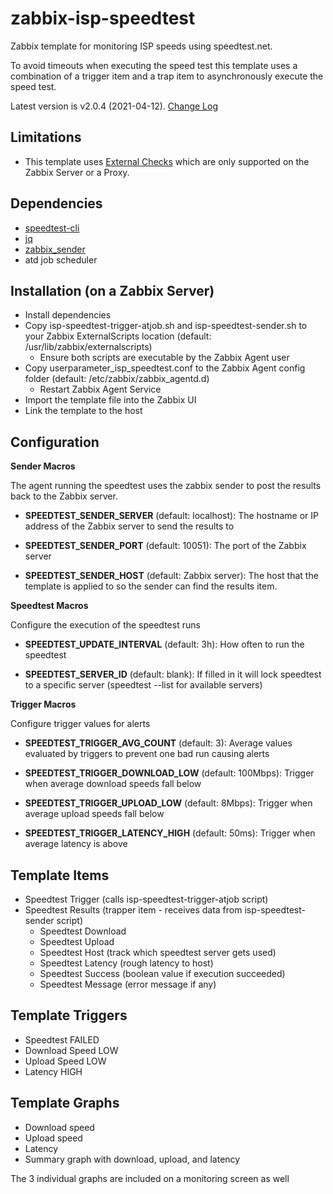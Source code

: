 # zabbix-isp-speedtest
Zabbix template for monitoring ISP speeds using speedtest.net. 

To avoid timeouts when executing the speed test this template uses a combination of a trigger item and a trap item to asynchronously execute the speed test.

Latest version is v2.0.4 (2021-04-12). [Change Log](CHANGELOG.md)

## Limitations
* This template uses [External Checks](https://www.zabbix.com/documentation/2.2/manual/config/items/itemtypes/external) which are only supported on the Zabbix Server or a Proxy.

## Dependencies
* [speedtest-cli](https://github.com/sivel/speedtest-cli)
* [jq](https://github.com/stedolan/jq)
* [zabbix_sender](https://www.zabbix.com/documentation/current/manual/concepts/sender)
* atd job scheduler

## Installation (on a Zabbix Server)
* Install dependencies
* Copy isp-speedtest-trigger-atjob.sh and isp-speedtest-sender.sh to your Zabbix ExternalScripts location (default: /usr/lib/zabbix/externalscripts)
  * Ensure both scripts are executable by the Zabbix Agent user
* Copy userparameter_isp_speedtest.conf to the Zabbix Agent config folder (default: /etc/zabbix/zabbix_agentd.d)
  * Restart Zabbix Agent Service
* Import the template file into the Zabbix UI
* Link the template to the host

## Configuration

**Sender Macros**

The agent running the speedtest uses the zabbix sender to post the results back to the Zabbix server.

* **SPEEDTEST_SENDER_SERVER** (default: localhost): The hostname or IP address of the Zabbix server to send the results to

* **SPEEDTEST_SENDER_PORT** (default: 10051): The port of the Zabbix server

* **SPEEDTEST_SENDER_HOST** (default: Zabbix server): The host that the template is applied to so the sender can find the results item.

**Speedtest Macros**

Configure the execution of the speedtest runs

* **SPEEDTEST_UPDATE_INTERVAL** (default: 3h): How often to run the speedtest

* **SPEEDTEST_SERVER_ID** (default: blank): If filled in it will lock speedtest to a specific server (speedtest --list for available servers)

**Trigger Macros**

Configure trigger values for alerts

* **SPEEDTEST_TRIGGER_AVG_COUNT** (default: 3): Average values evaluated by triggers to prevent one bad run causing alerts

* **SPEEDTEST_TRIGGER_DOWNLOAD_LOW** (default: 100Mbps): Trigger when average download speeds fall below

* **SPEEDTEST_TRIGGER_UPLOAD_LOW** (default: 8Mbps): Trigger when average upload speeds fall below

* **SPEEDTEST_TRIGGER_LATENCY_HIGH** (default: 50ms): Trigger when average latency is above
  
## Template Items
* Speedtest Trigger (calls isp-speedtest-trigger-atjob script)
* Speedtest Results (trapper item - receives data from isp-speedtest-sender script)
  * Speedtest Download
  * Speedtest Upload
  * Speedtest Host (track which speedtest server gets used)
  * Speedtest Latency (rough latency to host)
  * Speedtest Success (boolean value if execution succeeded)
  * Speedtest Message (error message if any)

## Template Triggers
* Speedtest FAILED
* Download Speed LOW
* Upload Speed LOW
* Latency HIGH

## Template Graphs
* Download speed
* Upload speed
* Latency
* Summary graph with download, upload, and latency

The 3 individual graphs are included on a monitoring screen as well
